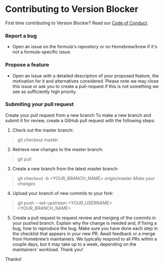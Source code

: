 # Contributing to Version Blocker

First time contributing to Version Blocker? Read our [Code of Conduct](CODE_OF_CONDUCT.md).

### Report a bug

* Open an issue on the formula's repository or on Homebrew/brew if it's not a formula-specific issue.

### Propose a feature

* Open an issue with a detailed description of your proposed feature, the motivation for it and alternatives considered. Please note we may close this issue or ask you to create a pull-request if this is not something we see as sufficiently high priority.

### Submiting your pull request

Create your pull request from a new branch
To make a new branch and submit it for review, create a GitHub pull request with the following steps:

1. Check out the master branch:
> git checkout master
2. Retrieve new changes to the master branch:
> git pull
3. Create a new branch from the latest master branch:
> git checkout -b <YOUR_BRANCH_NAME> origin/master
*Make your changes*
4. Upload your branch of new commits to your fork:
> git push --set-upstream <YOUR_USERNAME> <YOUR_BRANCH_NAME>
5. Create a pull request to request review and merging of the commits in your pushed branch. Explain why the change is needed and, if fixing a bug, how to reproduce the bug. Make sure you have done each step in the checklist that appears in your new PR.
Await feedback or a merge from Homebrew’s maintainers. We typically respond to all PRs within a couple days, but it may take up to a week, depending on the maintainers’ workload.
Thank you!

Thanks!
